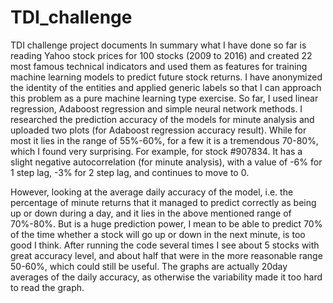 # TDI_challenge
TDI challenge project documents
In summary what I have done so far is reading Yahoo stock prices for 100 stocks (2009 to 2016) and created 22 most famous technical indicators
and used them as features for training machine learning models to predict future stock returns. I have anonymized the identity 
of the entities and applied generic labels so that I can approach this problem as a pure machine learning type exercise. 
So far, I used linear regression, Adaboost regression and simple neural network methods. 
I researched the prediction accuracy of the models  for minute analysis and uploaded two plots (for Adaboost regression accuracy result).
While for most it lies in the range of 55%-60%, for a few it is a tremendous 70-80%, which I found very 
surprising. For example, for stock #907834. It has a slight negative autocorrelation (for minute analysis), with a value of -6% for 1 step lag, 
-3% for 2 step lag, and continues to move to 0. 


However, looking at the average daily accuracy of the model, i.e. the percentage of minute returns that it managed to predict 
correctly as being up or down during a day, and it lies in the above mentioned range of 70%-80%. But is a huge prediction 
power, I mean to be able to predict 70% of the time whether a stock will go up or down in the next minute, is too good I think.
After running the code several times I see about 5 stocks with great accuracy level, and 
about half that were in the more reasonable range 50-60%, which could still be useful. The graphs are actually 20day averages 
of the daily accuracy, as otherwise the variability made it too hard to read the graph. 

 
